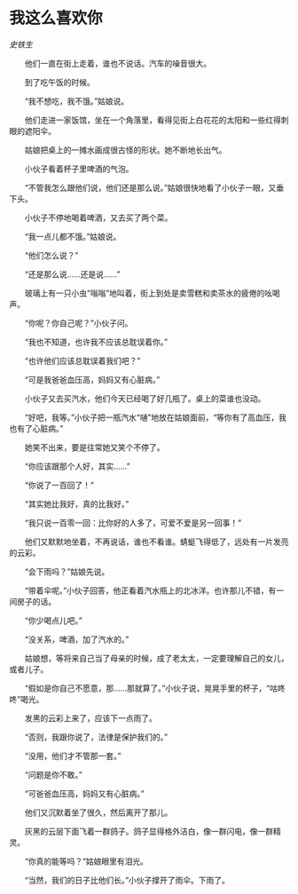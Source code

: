 # 我这么喜欢你

*史铁生*

　　他们一直在街上走着，谁也不说话。汽车的噪音很大。

　　到了吃午饭的时候。

　　“我不想吃，我不饿。”姑娘说。

　　他们走进一家饭馆，坐在一个角落里，看得见街上白花花的太阳和一些红得刺眼的遮阳伞。

　　姑娘把桌上的一摊水画成很古怪的形状。她不断地长出气。

　　小伙子看着杯子里啤酒的气泡。

　　“不管我怎么跟他们说，他们还是那么说。”姑娘很快地看了小伙子一眼，又垂下头。

　　小伙子不停地喝着啤酒，又去买了两个菜。

　　“我一点儿都不饿。”姑娘说。

　　“他们怎么说？”

　　“还是那么说……还是说……”

　　玻璃上有一只小虫“嗡嗡”地叫着，街上到处是卖雪糕和卖茶水的疲倦的吆喝声。

　　“你呢？你自己呢？”小伙子问。

　　“我也不知道，也许我不应该总耽误着你。”

　　“也许他们应该总耽误着我们吧？”

　　“可是我爸爸血压高，妈妈又有心脏病。”

　　小伙子又去买汽水，他们今天已经喝了好几瓶了。桌上的菜谁也没动。

　　“好吧，我等。”小伙子把一瓶汽水“嗵”地放在姑娘面前，“等你有了高血压，我也有了心脏病。”

　　她笑不出来，要是往常她又笑个不停了。

　　“你应该跟那个人好，其实……”

　　“你说了一百回了！”

　　“其实她比我好，真的比我好。”

　　“我只说一百零一回：比你好的人多了，可爱不爱是另一回事！”

　　他们又默默地坐着，不再说话，谁也不看谁。蜻蜓飞得低了，远处有一片发亮的云彩。

　　“会下雨吗？”姑娘先说。

　　“带着伞呢。”小伙子回答，他正看着汽水瓶上的北冰洋。也许那儿不错，有一间房子的话。

　　“你少喝点儿吧。”

　　“没关系，啤酒，加了汽水的。”

　　姑娘想，等将来自己当了母亲的时候，成了老太太，一定要理解自己的女儿，或者儿子。

　　“假如是你自己不愿意，那……那就算了。”小伙子说，晃晃手里的杯子，“咕咚咚”喝光。

　　发黑的云彩上来了，应该下一点雨了。

　　“否则，我跟你说了，法律是保护我们的。”

　　“没用，他们才不管那一套。”

　　“问题是你不敢。”

　　“可爸爸血压高，妈妈又有心脏病。”

　　他们又沉默着坐了很久，然后离开了那儿。

　　灰黑的云层下面飞着一群鸽子。鸽子显得格外洁白，像一群闪电，像一群精灵。

　　“你真的能等吗？”姑娘眼里有泪光。

　　“当然，我们的日子比他们长。”小伙子撑开了雨伞。下雨了。